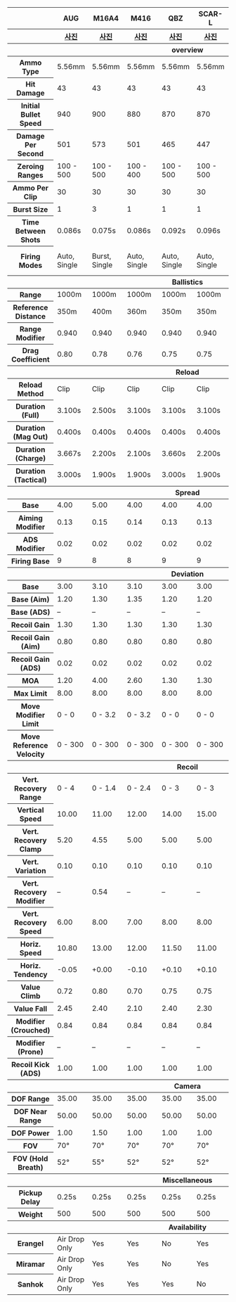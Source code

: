 <table>
  <thead>
    <tr>
      <th>
      <th> AUG
      <th> M16A4
      <th> M416
      <th> QBZ
      <th> SCAR-L
      <th> Beryl M762
      <th> AKM
      <th> Groza
      <th> Mk47 Mutant
    </tr>
  </thead>
  <thead>
    <tr>
      <th>
      <th> <a href="./AUG.png"> 사진 </a>
      <th> <a href="./M16A4.png"> 사진 </a>
      <th> <a href="./M416.png"> 사진 </a>
      <th> <a href="./QBZ.png"> 사진 </a>
      <th> <a href="./SCAR-L.png"> 사진 </a>
      <th> <a href="./Beryl M762.png"> 사진 </a>
      <th> <a href="./AKM.png"> 사진 </a>
      <th> <a href="./Groza.png"> 사진 </a>
      <th> <a href="./Mk47 Mutant.png"> 사진 </a>
    </tr>
  </thead>
<!-- overview -->
  <thead>
      <th colspan=10> overview
  </thead>
  <tbody>
    <tr>
      <th> Ammo Type
      <td> 5.56mm
      <td> 5.56mm
      <td> 5.56mm
      <td> 5.56mm
      <td> 5.56mm
      <td> 7.62mm
      <td> 7.62mm
      <td> 7.62mm
      <td> 7.62mm
    </tr>
    <tr>
      <th> Hit Damage
      <td> 43
      <td> 43
      <td> 43
      <td> 43
      <td> 43
      <td> 47
      <td> 49
      <td> 49
      <td> 49
    </tr>
    <tr>
      <th> Initial Bullet Speed
      <td> 940
      <td> 900
      <td> 880
      <td> 870
      <td> 870
      <td> 715
      <td> 715
      <td> 715
      <td> 780
    </tr>
    <tr>
      <th> Damage Per Second
      <td> 501
      <td> 573
      <td> 501
      <td> 465
      <td> 447
      <td> 548
      <td> 489
      <td> 612
      <td> 489
    </tr>
    <tr>
      <th> Zeroing Ranges
      <td> 100 - 500
      <td> 100 - 500
      <td> 100 - 400
      <td> 100 - 500
      <td> 100 - 500
      <td> 100 - 1,000
      <td> 100 - 1,000
      <td> 100 - 300
      <td> 100 - 1,000
    </tr>
    <tr>
      <th> Ammo Per Clip
      <td> 30
      <td> 30
      <td> 30
      <td> 30
      <td> 30
      <td> 30
      <td> 30
      <td> 30
      <td> 20
    </tr>
    <tr>
      <th> Burst Size
      <td> 1
      <td> 3
      <td> 1
      <td> 1
      <td> 1
      <td> 1
      <td> 1
      <td> 1
      <td> 2
    </tr>
    <tr>
      <th> Time Between Shots
      <td> 0.086s
      <td> 0.075s
      <td> 0.086s
      <td> 0.092s
      <td> 0.096s
      <td> 0.086s
      <td> 0.100s
      <td> 0.080s
      <td> 0.100s
    </tr>
    <tr>
      <th> Firing Modes
      <td> Auto, Single
      <td> Burst, Single
      <td> Auto, Single
      <td> Auto, Single
      <td> Auto, Single
      <td> Burst, Auto, Single
      <td> Auto, Single
      <td> Auto, Single
      <td> Burst, Single
    </tr>
  </tbody>
<!-- Ballistics -->
  <thead>
    <th colspan=10> Ballistics
  </thead>
  <tbody>
    <tr>
     <th> Range
     <td> 1000m
     <td> 1000m
     <td> 1000m
     <td> 1000m
     <td> 1000m
     <td> 1000m
     <td> 1000m
     <td> 1000m
     <td> 1000m
    </tr>
    <tr>
     <th> Reference Distance
     <td> 350m
     <td> 400m
     <td> 360m
     <td> 350m
     <td> 350m
     <td> 380m
     <td> 380m
     <td> 380m
     <td> 380m
    </tr>
    <tr>
     <th> Range Modifier
     <td> 0.940
     <td> 0.940
     <td> 0.940
     <td> 0.940
     <td> 0.940
     <td> 0.950
     <td> 0.950
     <td> 0.950
     <td> 0.950
    </tr>
    <tr>
     <th> Drag Coefficient
     <td> 0.80
     <td> 0.78
     <td> 0.76
     <td> 0.75
     <td> 0.75
     <td> –
     <td> –
     <td> 0.76
     <td> 0.75
    </tr>
  </tbody>
<!-- Reload -->
  <thead>
    <th colspan=10> Reload
  </thead>
  <tbody>
    <tr>
      <th> Reload Method
      <td> Clip
      <td> Clip
      <td> Clip
      <td> Clip
      <td> Clip
      <td> Clip
      <td> Clip
      <td> Clip
      <td> Clip
    </tr>
    <tr>
      <th> Duration (Full)
      <td> 3.100s
      <td> 2.500s
      <td> 3.100s
      <td> 3.100s
      <td> 3.100s
      <td> 3.100s
      <td> 3.100s
      <td> 3.100s
      <td> 3.100s
    </tr>
    <tr>
      <th> Duration (Mag Out)
      <td> 0.400s
      <td> 0.400s
      <td> 0.400s
      <td> 0.400s
      <td> 0.400s
      <td> 0.400s
      <td> 0.400s
      <td> 0.400s
      <td> 0.400s
    </tr>
    <tr>
      <th> Duration (Charge)
      <td> 3.667s
      <td> 2.200s
      <td> 2.100s
      <td> 3.660s
      <td> 2.200s
      <td> 2.900s
      <td> 2.900s
      <td> 3.000s
      <td> 3.350s
    </tr>
    <tr>
      <th> Duration (Tactical)
      <td> 3.000s
      <td> 1.900s
      <td> 1.900s
      <td> 3.000s
      <td> 1.900s
      <td> 2.250s
      <td> 2.250s
      <td> 2.250s
      <td> 2.700s
    </tr>
  </tbody>
<!-- Spread -->
  <thead>
    <th colspan=10> Spread
  </thead>
  <tbody>
    <tr>
      <th> Base
      <td> 4.00
      <td> 5.00
      <td> 4.00
      <td> 4.00
      <td> 4.00
      <td> 6.00
      <td> 6.00
      <td> 6.00
      <td> 6.00
    </tr>
    <tr>
      <th> Aiming Modifier
      <td> 0.13
      <td> 0.15
      <td> 0.14
      <td> 0.13
      <td> 0.13
      <td> 0.15
      <td> 0.15
      <td> 0.15
      <td> 0.15
    </tr>
    <tr>
      <th> ADS Modifier
      <td> 0.02
      <td> 0.02
      <td> 0.02
      <td> 0.02
      <td> 0.02
      <td> 0.03
      <td> 0.03
      <td> 0.03
      <td> 0.03
    </tr>
    <tr>
      <th> Firing Base
      <td> 9
      <td> 8
      <td> 8
      <td> 9
      <td> 9
      <td> 9
      <td> 9
      <td> 9
      <td> 9
    </tr>
  </tbody>
<!-- Deviation -->
  <thead>
    <th colspan=10> Deviation
  </thead>
  <tbody>
    <tr>
      <th> Base
      <td> 3.00
      <td> 3.10
      <td> 3.10
      <td> 3.00
      <td> 3.00
      <td> 3.10
      <td> 3.10
      <td> 3.10
      <td> 3.50
    </tr>
    <tr>
      <th> Base (Aim)
      <td> 1.20
      <td> 1.30
      <td> 1.35
      <td> 1.20
      <td> 1.20
      <td> 1.40
      <td> 1.40
      <td> 1.40
      <td> 1.45
    </tr>
    <tr>
      <th> Base (ADS)
      <td> –
      <td> –
      <td> –
      <td> –
      <td> –
      <td> 0.02
      <td> 0.02
      <td> –
      <td> 0.02
    </tr>
    <tr>
      <th> Recoil Gain
      <td> 1.30
      <td> 1.30
      <td> 1.30
      <td> 1.30
      <td> 1.30
      <td> 1.40
      <td> 1.40
      <td> 1.45
      <td> 1.40
    </tr>
    <tr>
      <th> Recoil Gain (Aim)
      <td> 0.80
      <td> 0.80
      <td> 0.80
      <td> 0.80
      <td> 0.80
      <td> 0.90
      <td> 0.90
      <td> 0.90
      <td> 0.90
    </tr>
    <tr>
      <th> Recoil Gain (ADS)
      <td> 0.02
      <td> 0.02
      <td> 0.02
      <td> 0.02
      <td> 0.02
      <td> 0.02
      <td> 0.02
      <td> 0.01
      <td> 0.02
    </tr>
    <tr>
      <th> MOA
      <td> 1.20
      <td> 4.00
      <td> 2.60
      <td> 1.30
      <td> 1.30
      <td> 4.80
      <td> 4.80
      <td> 3.00
      <td> 1.50
    </tr>
    <tr>
      <th> Max Limit
      <td> 8.00
      <td> 8.00
      <td> 8.00
      <td> 8.00
      <td> 8.00
      <td> 8.00
      <td> 8.00
      <td> 8.00
      <td> 8.00
    </tr>
    <tr>
      <th> Move Modifier Limit
      <td> 0 - 0
      <td> 0 - 3.2
      <td> 0 - 3.2
      <td> 0 - 0
      <td> 0 - 0
      <td> 0 - 3.5
      <td> 0 - 3.5
      <td> 0 - 3.5
      <td> 0 - 3.5
    </tr>
    <tr>
      <th> Move Reference Velocity
      <td> 0 - 300
      <td> 0 - 300
      <td> 0 - 300
      <td> 0 - 300
      <td> 0 - 300
      <td> 0 - 300
      <td> 0 - 300
      <td> 0 - 300
      <td> 0 - 300
    </tr>
  </tbody>
<!-- Recoil -->
  <thead>
    <th colspan=10> Recoil
  </thead>
  <tbody>
    <tr>
     <th> Vert. Recovery Range
     <td> 0 - 4
     <td> 0 - 1.4
     <td> 0 - 2.4
     <td> 0 - 3
     <td> 0 - 3
     <td> 0 - 2
     <td> 0 - 2
     <td> 0 - 2.2
     <td> 0 - 1.5
    </tr>
    <tr>
     <th> Vertical Speed
     <td> 10.00
     <td> 11.00
     <td> 12.00
     <td> 14.00
     <td> 15.00
     <td> 15.00
     <td> 15.00
     <td> 14.00
     <td> 12.50
    </tr>
    <tr>
     <th> Vert. Recovery Clamp
     <td> 5.20
     <td> 4.55
     <td> 5.00
     <td> 5.00
     <td> 5.00
     <td> 4.50
     <td> 4.50
     <td> 5.00
     <td> 4.20
    </tr>
    <tr>
     <th> Vert. Variation
     <td> 0.10
     <td> 0.10
     <td> 0.10
     <td> 0.10
     <td> 0.10
     <td> 0.10
     <td> 0.10
     <td> 0.10
     <td> 0.10
    </tr>
    <tr>
     <th> Vert. Recovery Modifier
     <td> –
     <td> 0.54
     <td> –
     <td> –
     <td> –
     <td> 0.55
     <td> 0.55
     <td> 0.55
     <td> 0.56
    </tr>
    <tr>
     <th> Vert. Recovery Speed
     <td> 6.00
     <td> 8.00
     <td> 7.00
     <td> 8.00
     <td> 8.00
     <td> 8.20
     <td> 8.20
     <td> 8.20
     <td> 8.20
    </tr>
    <tr>
     <th> Horiz. Speed
     <td> 10.80
     <td> 13.00
     <td> 12.00
     <td> 11.50
     <td> 11.00
     <td> 10.00
     <td> 9.50
     <td> 11.00
     <td> 10.00
    </tr>
    <tr>
     <th> Horiz. Tendency
     <td> -0.05
     <td> +0.00
     <td> -0.10
     <td> +0.10
     <td> +0.10
     <td> -0.10
     <td> -0.20
     <td> +0.00
     <td> +0.00
    </tr>
    <tr>
     <th> Value Climb
     <td> 0.72
     <td> 0.80
     <td> 0.70
     <td> 0.75
     <td> 0.75
     <td> 0.70
     <td> 0.70
     <td> 0.65
     <td> 0.75
    </tr>
    <tr>
     <th> Value Fall
     <td> 2.45
     <td> 2.40
     <td> 2.10
     <td> 2.40
     <td> 2.30
     <td> 2.15
     <td> 2.40
     <td> 2.10
     <td> 2.50
    </tr>
    <tr>
     <th> Modifier (Crouched)
     <td> 0.84
     <td> 0.84
     <td> 0.84
     <td> 0.84
     <td> 0.84
     <td> 0.88
     <td> 0.84
     <td> –
     <td> 0.88
    </tr>
    <tr>
     <th> Modifier (Prone)
     <td> –
     <td> –
     <td> –
     <td> –
     <td> –
     <td> 0.70
     <td> –
     <td> –
     <td> 0.70
    </tr>
    <tr>
     <th> Recoil Kick (ADS)
     <td> 1.00
     <td> 1.00
     <td> 1.00
     <td> 1.00
     <td> 1.00
     <td> 1.00
     <td> 1.00
     <td> 1.00
     <td> 1.00
    </tr>
  </tbody>
<!-- Camera -->
  <thead>
    <th colspan=10> Camera
  </thead>
  <tbody>
    <tr>
     <th> DOF Range
     <td> 35.00
     <td> 35.00
     <td> 35.00
     <td> 35.00
     <td> 35.00
     <td> 5.00
     <td> 5.00
     <td> 35.00
     <td> 5.00
    </tr>
    <tr>
     <th> DOF Near Range
     <td> 50.00
     <td> 50.00
     <td> 50.00
     <td> 50.00
     <td> 50.00
     <td> 27.00
     <td> 27.00
     <td> 50.00
     <td> 27.00
    </tr>
    <tr>
     <th> DOF Power
     <td> 1.00
     <td> 1.50
     <td> 1.00
     <td> 1.00
     <td> 1.00
     <td> 1.00
     <td> 1.00
     <td> 1.50
     <td> 1.00
    </tr>
    <tr>
     <th> FOV
     <td> 70°
     <td> 70°
     <td> 70°
     <td> 70°
     <td> 70°
     <td> 70°
     <td> 70°
     <td> 70°
     <td> 70°
    </tr>
    <tr>
     <th> FOV (Hold Breath)
     <td> 52°
     <td> 55°
     <td> 52°
     <td> 52°
     <td> 52°
     <td> 52°
     <td> 52°
     <td> 52°
     <td> 52°
    </tr>
  </tbody>
<!-- Miscellaneous -->
  <thead>
    <th colspan=10> Miscellaneous
  </thead>
  <tbody>
    <tr>
     <th> Pickup Delay
     <td> 0.25s
     <td> 0.25s
     <td> 0.25s
     <td> 0.25s
     <td> 0.25s
     <td> 0.25s
     <td> 0.25s
     <td> 0.25s
     <td> 0.25s
    </tr>
    <tr>
     <th> Weight
     <td> 500
     <td> 500
     <td> 500
     <td> 500
     <td> 500
     <td> 500
     <td> 500
     <td> 500
     <td> 500
    </tr>
  </tbody>
<!-- Availability -->
  <thead>
    <th colspan=10> Availability
  </thead>
  <tbody>
    <tr>
     <th> Erangel
     <td> Air Drop Only
     <td> Yes
     <td> Yes
     <td> No
     <td> Yes
     <td> Yes
     <td> Yes
     <td> Air Drop Only
     <td> Yes
    </tr>
    <tr>
     <th> Miramar
     <td> Air Drop Only
     <td> Yes
     <td> Yes
     <td> No
     <td> Yes
     <td> Yes
     <td> Yes
     <td> Air Drop Only
     <td> Yes
    </tr>
    <tr>
     <th> Sanhok
     <td> Air Drop Only
     <td> Yes
     <td> Yes
     <td> Yes
     <td> No
     <td> Yes
     <td> Yes
     <td> Air Drop Only
     <td> Yes
    </tr>
  </tbody>
</table>
